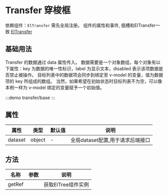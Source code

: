 # Transfer 穿梭框


依赖组件：`ElTransfer` 需先全局注册。
组件的属性和事件, 插槽和ElTransfer一致 [ElTransfer](https://element-plus.gitee.io/zh-CN/component/transfer.html#%E5%B1%9E%E6%80%A7)

## 基础用法

Transfer 的数据通过 data 属性传入。 数据需要是一个对象数组，每个对象有以下属性：key 为数据的唯一性标识，label 为显示文本，disabled 表示该项数据是否禁止被操作。 目标列表中的数据项会同步到绑定至 v-model 的变量，值为数据项的 key 所组成的数组。 当然，如果希望在初始状态时目标列表不为空，可以像本例一样为 v-model 绑定的变量赋予一个初始值。


:::demo 
transfer/base
:::

## 属性

| 属性 | 类型  | 默认值 | 说明  
| --- | ---   | ---   | --- 
| dataset | object | - | 全局dataset配置,用于请求后端接口

## 方法

| 名称            | 参数  |   说明                                   | 
| -----------    | ------- | -----------------------------  |
| getRef    |   |  获取ElTree组件实例        |
